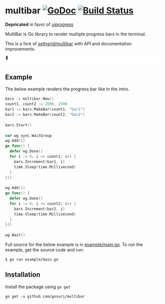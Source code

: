 # multibar [![GoDoc](https://godoc.org/github.com/gosuri/multibar?status.svg)](https://godoc.org/github.com/gosuri/multibar) [![Build Status](https://travis-ci.org/gosuri/multibar.svg?branch=master)](https://travis-ci.org/gosuri/multibar)

__Depricated__ in favor of [uiprogress](https://github.com/gosuri/uiprogress)

MultiBar is Go library to render multiple progress bars in the terminal. 

This is a fork of [sethgrid/multibar](https://github.com/sethgrid/multibar) with API and documentation improvements.

![example](docs/example.gif)

## Example

The below example renders the progress bar like in the intro. 

```go
bars := multibar.New()
count1, count2 := 2000, 2500
bar1 := bars.MakeBar(count1, "bar1")
bar2 := bars.MakeBar(count2, "bar2")

bars.Start()

var wg sync.WaitGroup
wg.Add(1)
go func() {
  defer wg.Done()
  for i := 0; i <= count1; i++ {
    bars.Increment(bar1, i)
    time.Sleep(time.Millisecond)
  }
}()

wg.Add(1)
go func() {
  defer wg.Done()
  for i := 0; i <= count2; i++ {
    bars.Increment(bar2, i)
    time.Sleep(time.Millisecond)
  }
}()

wg.Wait()
```

Full source for the below example is in [example/main.go](example/main.go). To run the example, get the source code and run:

```
$ go run example/main.go
```

## Installation

Install the package using `go get`

```
go get -u github.com/gosuri/multibar
```
